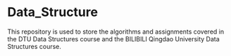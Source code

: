 # Data_Structure
This repository is used to store the algorithms and assignments covered in the DTU Data Structures course and the BILIBILI Qingdao University Data Structures course.
